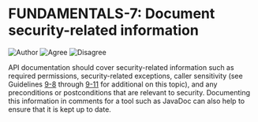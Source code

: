 # FUNDAMENTALS-7: Document security-related information
![Author](https://img.shields.io/badge/Author-Oracle-blue.svg)
![Agree](https://img.shields.io/badge/AGREE-4-green.svg) 
![Disagree](https://img.shields.io/badge/DISAGREE-0-red.svg)

API documentation should cover security-related information such as required permissions, security-related exceptions, caller sensitivity (see Guidelines [9-8](../../g9_AccessControl/g9_08) through [9-11](../../g9_AccessControl/g9_11) for additional on this topic), and any preconditions or postconditions that are relevant to security. Documenting this information in comments for a tool such as JavaDoc can also help to ensure that it is kept up to date.
